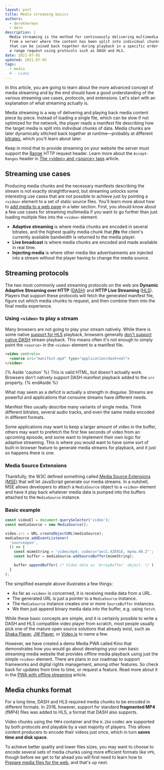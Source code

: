 ```yaml
---
layout: post
title: Media streaming basics
authors:
  - derekherman
  - dero
description: |
  Media streaming is the method for continuously delivering multimedia content
  from a server where the content has been split into individual chunks of data
  that can be joined back together during playback in a specific order through
  a range request using protocols such as DASH and HLS.
date: 2021-07-05
updated: 2021-07-05
tags:
  - media
  # - video
---
```


In this article, you are going to learn about the more advanced concept of media
streaming and by the end should have a good understanding of the various
streaming use cases, protocols, and extensions. Let's start with an
explanation of what streaming actually is.

Media streaming is a way of delivering and playing back media content piece by
piece. Instead of loading a single file, which can be slow if not optimized for
the network, the player reads a manifest file describing how the target media is
split into individual chunks of data. Media chunks are later dynamically stitched
back together at runtime—probably at different [bitrates], which you'll learn
about later.

Keep in mind that to provide streaming on your website the server
must support the [Range] HTTP request header. Learn more about the `Accept-Ranges`
header in [The &lt;video> and &lt;source> tags] article.

## Streaming use cases

Producing media chunks and the necessary manifests describing the stream is not
exactly straightforward, but streaming unlocks some interesting use cases that
are not possible to achieve just by pointing a `<video>` element
to a set of static source files. You'll learn more about how to
[add media to a web page] in a later section. First, you should know about a
few use cases for streaming multimedia if you want to go further than just
loading multiple files into the `<video>` element.

* **Adaptive streaming** is where media chunks are encoded in several
  bitrates, and the highest quality media chunk that **_fits_** the client's
  currently available bandwidth is returned to the media player.
* **Live broadcast** is where media chunks are encoded and made available in
  real time.
* **Injecting media** is where other media like advertisements are injected into
  a stream without the player having to change the media source.

## Streaming protocols

The two most commonly used streaming protocols on the web are **Dynamic
Adaptive Streaming over HTTP** ([DASH]) and **HTTP Live Streaming** ([HLS]).
Players that support these protocols will fetch the generated manifest file,
figure out which media chunks to request, and then combine them into the final
media experience.

### Using `<video>` to play a stream

Many browsers are not going to play your stream natively. While there is some
native [support for HLS] playback, browsers generally [don't support native DASH]
stream playback. This means often it's not enough to simply point the `<source>`
in the `<video>` element to a manifest file.

```html
<video controls>
  <source src="manifest.mpd" type="application/dash+xml">
</video>
```

{% Aside 'caution' %}
This is valid HTML, but doesn't actually work. Browsers don't natively support
DASH manifest playback added to the `src` property.
{% endAside %}

What may seem as a deficit is actually a strength in disguise. Streams are
powerful and applications that consume streams have different needs.

Manifest files usually describe many variants of single media. Think different
bitrates, several audio tracks, and even the same media encoded in different
formats.

Some applications may want to keep a larger amount of video in the buffer,
others may want to prefetch the first few seconds of video from an upcoming
episode, and some want to implement their own logic for adaptive streaming.
This is where you would want to have some sort of built-in browser feature
to generate media streams for playback, and it just so happens there is one.

### Media Source Extensions

Thankfully, the W3C defined something called [Media Source Extensions (MSE)]
that will let JavaScript generate our media streams. In a nutshell, MSE allows
developers to attach a `MediaSource` object to a `<video>` element and have
it play back whatever media data is pumped into the buffers attached to the
`MediaSource` instance.

### Basic example

```javascript
const videoEl = document.querySelector('video');
const mediaSource = new MediaSource();

video.src = URL.createObjectURL(mediaSource);
mediaSource.addEventListener(
  'sourceopen',
  () => {
    const mimeString = 'video/mp4; codecs="avc1.42E01E, mp4a.40.2"';
    const buffer = mediaSource.addSourceBuffer(mimeString);

    buffer.appendBuffer( /* Video data as `ArrayBuffer` object. */ )
  }
);
```

The simplified example above illustrates a few things:

* As far as `<video>` is concerned, it is receiving media data from a URL.
* The generated URL is just a pointer to a `MediaSource` instance.
* The `MediaSource` instance creates one or more `SourceBuffer` instances.
* We then just append binary media data into the buffer, e.g. using `fetch`.

While these basic concepts are simple, and it is certainly possible to write a
DASH and HLS compatible video player from scratch, most people usually pick one
of the mature open source solutions that already exist, such as [Shaka Player],
[JW Player], or [Video.js] to name a few.

However, we have created a demo Media PWA called Kino that demonstrates how you
would go about developing your own basic streaming media website that provides
offline media playback using just the simple `<video>` element. There are plans
in our roadmap to support frameworks and digital rights management, among other
features. So check back for updates from time to time, or request a feature.
Read more about it in the [PWA with offline streaming] article.

## Media chunks format

For a long time, DASH and HLS required media chunks to be encoded in different
formats. In 2016, however, support for standard **fragmented MP4** (fMP4) files
was added to HLS, a format that DASH also supports.

Video chunks using the `fMP4` container and the `H.264` codec are supported
by both protocols and playable by a vast majority of players. This allows
content producers to encode their videos just once, which in turn **saves time
and disk space**.

To achieve better quality and lower files sizes, you may want to choose to
encode several sets of media chunks using more efficient formats like `VP9`,
though before we get to far ahead you will first need to learn how to
[Prepare media files for the web], and that's up next.

[bitrates]: /bitrate/
[Range]: https://developer.mozilla.org/docs/Web/HTTP/Headers/Range
[The &lt;video> and &lt;source> tags]: /video-and-source-tags/#specify-start-and-end-times
[add media to a web page]: /add-media/
[DASH]: https://developer.mozilla.org/docs/Web/HTML/DASH_Adaptive_Streaming_for_HTML_5_Video
[HLS]: https://developer.apple.com/documentation/http_live_streaming
[support for HLS]: https://caniuse.com/http-live-streaming
[don't support native DASH]: https://caniuse.com/mpeg-dash
[Media Source Extensions (MSE)]: https://w3c.github.io/media-source/
[Shaka Player]: https://github.com/google/shaka-player
[JW Player]: https://developer.jwplayer.com/
[Video.js]: http://videojs.com/
[PWA with offline streaming]: /pwa-with-offline-streaming/
[Prepare media files for the web]: /prepare-media/
